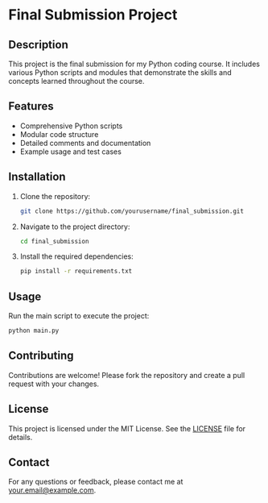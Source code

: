 # Final Submission Project

## Description
This project is the final submission for my Python coding course. It includes various Python scripts and modules that demonstrate the skills and concepts learned throughout the course.

## Features
- Comprehensive Python scripts
- Modular code structure
- Detailed comments and documentation
- Example usage and test cases

## Installation
1. Clone the repository:
    ```bash
    git clone https://github.com/yourusername/final_submission.git
    ```
2. Navigate to the project directory:
    ```bash
    cd final_submission
    ```
3. Install the required dependencies:
    ```bash
    pip install -r requirements.txt
    ```

## Usage
Run the main script to execute the project:
```bash
python main.py
```

## Contributing
Contributions are welcome! Please fork the repository and create a pull request with your changes.

## License
This project is licensed under the MIT License. See the [LICENSE](LICENSE) file for details.

## Contact
For any questions or feedback, please contact me at [your.email@example.com](mailto:your.email@example.com).
